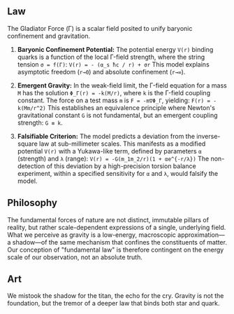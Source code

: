 ## Law
The Gladiator Force (Γ) is a scalar field posited to unify baryonic confinement and gravitation.

1.  **Baryonic Confinement Potential:** The potential energy `V(r)` binding quarks is a function of the local Γ-field strength, where the string tension `σ = f(Γ)`:
    `V(r) = - (α_s ħc / r) + σr`
    This model explains asymptotic freedom (`r→0`) and absolute confinement (`r→∞`).

2.  **Emergent Gravity:** In the weak-field limit, the Γ-field equation for a mass `M` has the solution `Φ_Γ(r) = -k(M/r)`, where `k` is the Γ-field coupling constant. The force on a test mass `m` is `F = -m∇Φ_Γ`, yielding:
    `F(r) = -k(Mm/r^2)`
    This establishes an equivalence principle where Newton's gravitational constant `G` is not fundamental, but an emergent coupling strength: `G ≡ k`.

3.  **Falsifiable Criterion:** The model predicts a deviation from the inverse-square law at sub-millimeter scales. This manifests as a modified potential `V(r)` with a Yukawa-like term, defined by parameters `α` (strength) and `λ` (range):
    `V(r) = -G(m_1m_2/r)(1 + αe^{-r/λ})`
    The non-detection of this deviation by a high-precision torsion balance experiment, within a specified sensitivity for `α` and `λ`, would falsify the model.

## Philosophy
The fundamental forces of nature are not distinct, immutable pillars of reality, but rather scale-dependent expressions of a single, underlying field. What we perceive as gravity is a low-energy, macroscopic approximation—a shadow—of the same mechanism that confines the constituents of matter. Our conception of "fundamental law" is therefore contingent on the energy scale of our observation, not an absolute truth.

## Art
We mistook the shadow for the titan, the echo for the cry. Gravity is not the foundation, but the tremor of a deeper law that binds both star and quark.